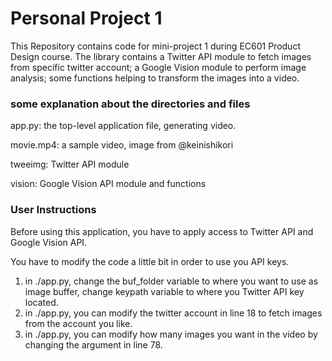 # Personal Project 1

This Repository contains code for mini-project 1 during EC601 Product Design course. The library contains a Twitter API module to fetch images from specific twitter account; a Google Vision module to perform image analysis; some functions helping to transform the images into a video. 

### some explanation about the directories and files

app.py: the top-level application file, generating video.

movie.mp4: a sample video, image from @keinishikori

tweeimg: Twitter API module

vision: Google Vision API module and functions

### User Instructions

Before using this application, you have to apply access to Twitter API and Google Vision API.

You have to modify the code a little bit in order to use you API keys.

1. in ./app.py, change the buf_folder variable to where you want to use as image buffer, change keypath variable to where you Twitter API key located. 
2. in ./app.py, you can modify the twitter account in line 18 to fetch images from the account you like.
3. in ./app.py, you can modify how many images you want in the video by changing the argument in line 78.
